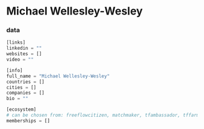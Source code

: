 # Michael Wellesley-Wesley

### data

```python
[links]
linkedin = ""
websites = []
video = ""

[info]
full_name = "Michael Wellesley-Wesley"
countries = []
cities = []
companies = [] 
bio = ""

[ecosystem]
# can be chosen from: freeflowcitizen, matchmaker, tfambassador, tffarmer, wisdomcouncil
memberships = []

```
